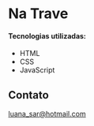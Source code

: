 # Na Trave


#### Tecnologias utilizadas:
- HTML
- CSS
- JavaScript

## Contato

luana_sar@hotmail.com
